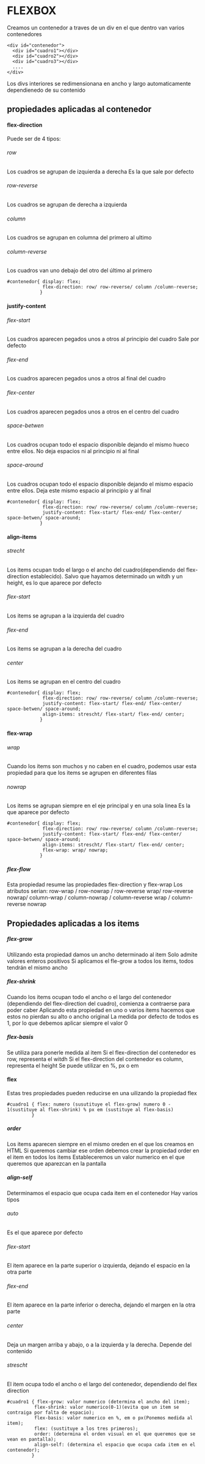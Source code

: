 # FLEXBOX
Creamos un contenedor a traves de un div en el que dentro van varios contenedores

```
<div id="contenedor">
  <div id="cuadro1"></div>
  <div id="cuadro2"></div>
  <div id="cuadro3"></div>
  ....
</div>
```
Los divs interiores se redimensionana en ancho y largo automaticamente dependienedo de su contenido
## propiedades aplicadas al contenedor
#### flex-direction
Puede ser de 4 tipos:
###### row
Los cuadros se agrupan de izquierda a derecha
Es la que sale por defecto
###### row-reverse
Los cuadros se agrupan de derecha a izquierda
###### column
Los cuadros se agrupan en columna del primero al ultimo
###### column-reverse
Los cuadros van uno debajo del otro del último al primero
```
#contenedor{ display: flex;
             flex-direction: row/ row-reverse/ column /column-reverse;
            }
```
#### justify-content
###### flex-start
Los cuadros aparecen pegados unos a otros al principio del cuadro
Sale por defecto
###### flex-end
Los cuadros aparecen pegados unos a otros al final del cuadro
###### flex-center
Los cuadros aparecen pegados unos a otros en el centro del cuadro
###### space-betwen
Los cuadros ocupan todo el espacio disponible dejando el mismo hueco entre ellos.
No deja espacios ni al principio ni al final
###### space-around
Los cuadros ocupan todo el espacio disponible dejando el mismo espacio entre ellos.
Deja este mismo espacio al principio y al final
```
#contenedor{ display: flex;
             flex-direction: row/ row-reverse/ column /column-reverse;
             justify-content: flex-start/ flex-end/ flex-center/ space-betwen/ space-around;
            }
```
#### align-items
###### strecht
Los items ocupan todo el largo o el ancho del cuadro(dependiendo del flex-direction establecido).
Salvo que hayamos determinado un witdh y un height, es lo que aparece por defecto
###### flex-start
Los items se agrupan a la izquierda del cuadro
###### flex-end
Los items se agrupan a la derecha del cuadro
###### center
Los items se agrupan en el centro del cuadro
```
#contenedor{ display: flex;
             flex-direction: row/ row-reverse/ column /column-reverse;
             justify-content: flex-start/ flex-end/ flex-center/ space-betwen/ space-around;
             align-items: strescht/ flex-start/ flex-end/ center;
            }
```
#### flex-wrap
###### wrap
Cuando los items son muchos y no caben en el cuadro, podemos usar esta propiedad para que los items se agrupen en diferentes filas
###### nowrap
Los items se agrupan siempre en el eje principal y en una sola linea
Es la que aparece por defecto
```
#contenedor{ display: flex;
             flex-direction: row/ row-reverse/ column /column-reverse;
             justify-content: flex-start/ flex-end/ flex-center/ space-betwen/ space-around;
             align-items: strescht/ flex-start/ flex-end/ center;
             flex-wrap: wrap/ nowrap;
            }
```
##### flex-flow
Esta propiedad resume las propiedades flex-direction y flex-wrap
Los atributos serian: row-wrap / row-nowrap / row-reverse wrap/ row-reverse nowrap/ column-wrap / column-nowrap / column-reverse wrap / column-reverse nowrap
## Propiedades aplicadas a los items
##### flex-grow
Utilizando esta propiedad damos un ancho determinado al item
Solo admite valores enteros positivos
Si aplicamos el fle-grow a todos los items, todos tendrán el mismo ancho
##### flex-shrink
Cuando los items ocupan todo el ancho o el largo del contenedor (dependiendo del flex-direction del cuadro), comienza a contraerse para poder caber
Aplicando esta propiedad en uno o varios items hacemos que estos no pierdan su alto o ancho original
La medida por defecto de todos es 1, por lo que debemos aplicar siempre el valor 0
##### flex-basis
Se utiliza para ponerle medida al item
Si el flex-direction del contenedor es row, representa el witdh
Si el flex-direction del contenedor es column, representa el height
Se puede utilizar en %, px o em
#### flex
Estas tres propiedades pueden reducirse en una uilizando la propiedad flex
```
#cuadro1 { flex: numero (susutituye el flex-grow) numero 0 - 1(sustituye al flex-shrink) % px em (sustituye al flex-basis)
         }
```
##### order
Los items aparecen siempre en el mismo oreden en el que los creamos en HTML
Si queremos cambiar ese orden debemos crear la propiedad order en el item en todos los items
Estableceremos un valor numerico en el que queremos que aparezcan en la pantalla
##### align-self
Determinamos el espacio que ocupa cada item en el contenedor
Hay varios tipos
###### auto
Es el que aparece por defecto
###### flex-start
El item aparece en la parte superior o izquierda, dejando el espacio en la otra parte
###### flex-end
El item aparece en la parte inferior o derecha, dejando el margen en la otra parte
###### center
Deja un margen arriba y abajo, o a la izquierda y la derecha. Depende del contenido
###### strescht
El item ocupa todo el ancho o el largo del contenedor, dependiendo del flex direction
```
#cuadro1 { flex-grow: valor numerico (determina el ancho del item);
          flex-shrink: valor numerico(0-1)(evita que un item se contraiga por falta de espacio);
          flex-basis: valor numerico en %, em o px(Ponemos medida al item);
          flex: (sustituye a los tres primeros);
          order: (determina el orden visual en el que queremos que se vean en pantalla);
          align-self: (determina el espacio que ocupa cada item en el contenedor);
         }
```
          


